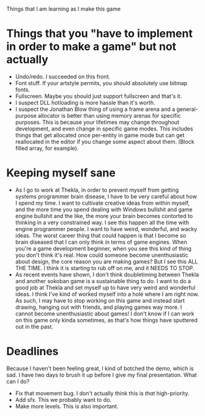 Things that I am learning as I make this game

# Things that you "have to implement in order to make a game" but not actually
- Undo/redo. I succeeded on this front.
- Font stuff. If your artstyle permits, you should absolutely use bitmap fonts.
- Fullscreen. Maybe you should just support fullscreen and that's it.
- I suspect DLL hotloading is more hassle than it's worth.
- I suspect the Jonathan Blow thing of using a frame arena and a general-purpose allocator is better than using memory arenas for specific purposes. This is because your lifetimes may change throughout development, and even change in specific game modes. This includes things that get allocated once per-entity in game mode but can get reallocated in the editor if you change some aspect about them. (Block filled array, for example).

# Keeping myself sane
- As I go to work at Thekla, in order to prevent myself from getting systems programmer brain disease, I have to be very careful about how I spend my time. I want to cultivate creative ideas from within myself, and the more time you spend dealing with Windows bullshit and game engine bullshit and the like, the more your brain becomes contorted to thinking in a very constrained way. I see this happen all the time with engine programmer people. I want to have weird, wonderful, and wacky ideas. The worst career thing that could happen is that I become so brain diseased that I can only think in terms of game engines. When you're a game development beginner, when you see this kind of thing you don't think it's real. How could someone become unenthusiastic about design, the core reason you are making games? But I see this ALL THE TIME. I think it is starting to rub off on me, and it NEEDS TO STOP.
- As recent events have shown, I don't think doubletiming between Thekla and another sokoban game is a sustainable thing to do. I want to do a good job at Thekla and set myself up to have very weird and wonderful ideas. I think I've kind of worked myself into a hole where I am right now. As such, I may have to stop working on this game and instead start drawing, hanging out with friends, and playing games way more. I cannot become unenthusiastic about games! I don't know if I can work on this game only kinda sometimes, as that's how things have sputtered out in the past.

# Deadlines
Because I haven't been feeling great, I kind of botched the demo, which is sad. I have two days to brush it up before I give my final presentation. What can I do?
- Fix that movement bug. I don't actually think this is _that_ high-priority.
- Add sfx. This we probably want to do.
- Make more levels. This is also important.
